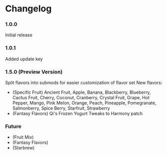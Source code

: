 # Changelog

### 1.0.0
Initial release
### 1.0.1
Added update key
### 1.5.0 (Preview Version)
Split flavors into submods for easier customization of flavor set
New flavors:
 - (Specific Fruit) Ancient Fruit, Apple, Banana, Blackberry, Blueberry, Cactus Fruit, Cherry, Coconut, Cranberry, Crystal Fruit, Grape, Hot Pepper, Mango, Pink Melon, Orange, Peach, Pineapple, Pomegranate, Salmonberry, Spice Berry, Starfruit, Strawberry
 - (Fantasy Flavors) Qi's Frozen Yogurt
Tweaks to Harmony patch
### Future
 - (Fruit Mix)
 - (Fantasy Flavors)
 - (Starbrew)
